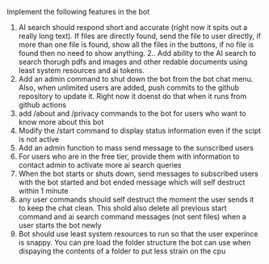 Implement the following features in the bot
1. AI search should respond short and accurate (right now it spits out a really long text). If files are directly found, send the file to user directly, if more than one file is found, show all the files in the buttons, if no file is found then no need to show anything.
2.. Add ability to the AI search to search thorugh pdfs and images and other redable documents using least system resources and ai tokens.
3. Add an admin command to shut down the bot from the bot chat menu. Also, when unlimited users are added, push commits to the github repository to update it. Right now it doenst do that when it runs from github actions
4. add /about and /privacy commands to the bot for users who want to know more about this bot
5. Modify the /start command to display status information even if the scipt is not active
6. Add an admin function to mass send message to the sunscribed users
7. For users who are in the free tier, provide them with information to contact admin to activate more ai search queries
8. When the bot starts or shuts down, send messages to subscribed users with the bot started and bot ended message which will self destruct within 1 minute
9. any user commands should self destruct the moment the user sends it to keep the chat clean. This shold also delete all previous start command and ai search command messages (not sent files) when a user starts the bot newly
10. Bot should use least system resources to run so that the user experince is snappy. You can pre load the folder structure the bot can use when dispaying the contents of a folder to put less strain on the cpu
